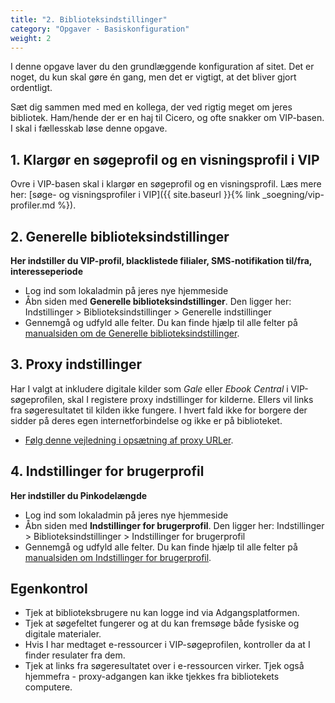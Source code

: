 ```yaml
---
title: "2. Biblioteksindstillinger"
category: "Opgaver - Basiskonfiguration"
weight: 2
---
```


I denne opgave laver du den grundlæggende konfiguration af sitet. Det er noget, du kun skal gøre én gang, men det er vigtigt, at det bliver gjort ordentligt. 

Sæt dig sammen med med en kollega, der ved rigtig meget om jeres bibliotek. Ham/hende der er en haj til Cicero, og ofte snakker om VIP-basen.
I skal i fællesskab løse denne opgave.

## 1. Klargør en søgeprofil og en visningsprofil i VIP
Ovre i VIP-basen skal i klargør en søgeprofil og en visningsprofil. Læs mere her: [søge- og visningsprofiler i VIP]({{ site.baseurl }}{% link _soegning/vip-profiler.md %}).

## 2. Generelle biblioteksindstillinger
**Her indstiller du VIP-profil, blacklistede filialer, SMS-notifikation til/fra, interesseperiode**

- Log ind som lokaladmin på jeres nye hjemmeside
- Åbn siden med **Generelle biblioteksindstillinger**. Den ligger her: Indstillinger > Biblioteksindstillinger > Generelle indstillinger
- Gennemgå og udfyld alle felter. Du kan finde hjælp til alle felter på [manualsiden om de Generelle biblioteksindstillinger](https://danskernesdigitalebibliotek.github.io/folkebibliotekernes_cms_manual/main/konfiguration/generelle-indstillinger/).

## 3. Proxy indstillinger
Har I valgt at inkludere digitale kilder som *Gale* eller *Ebook Central* i VIP-søgeprofilen, skal I registere proxy indstillinger for kilderne. 
Ellers vil links fra søgeresultatet til kilden ikke fungere. I hvert fald ikke for borgere der sidder på deres egen internetforbindelse og ikke er på biblioteket.
- [Følg denne vejledning i opsætning af proxy URLer](https://www.folkebibliotekernescms.dk/main/konfiguration/url-proxy-indstillinger/).

## 4. Indstillinger for brugerprofil
**Her indstiller du Pinkodelængde**
- Log ind som lokaladmin på jeres nye hjemmeside
- Åbn siden med **Indstillinger for brugerprofil**. Den ligger her: Indstillinger > Biblioteksindstillinger > Indstillinger for brugerprofil
- Gennemgå og udfyld alle felter. Du kan finde hjælp til alle felter på [manualsiden om Indstillinger for brugerprofil](https://danskernesdigitalebibliotek.github.io/folkebibliotekernes_cms_manual/main/konfiguration/indstillinger-for-brugerprofil/).

## Egenkontrol
- Tjek at biblioteksbrugere nu kan logge ind via Adgangsplatformen.
- Tjek at søgefeltet fungerer og at du kan fremsøge både fysiske og digitale materialer.
- Hvis I har medtaget e-ressourcer i VIP-søgeprofilen, kontroller da at I finder resulater fra dem.
- Tjek at links fra søgeresultatet over i e-ressourcen virker. Tjek også hjemmefra - proxy-adgangen kan ikke tjekkes fra bibliotekets computere.
